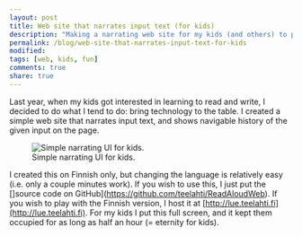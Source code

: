 ```yaml
---
layout: post
title: Web site that narrates input text (for kids)
description: "Making a narrating web site for my kids (and others) to play."
permalink: /blog/web-site-that-narrates-input-text-for-kids
modified:
tags: [web, kids, fun]
comments: true
share: true
---
```


Last year, when my kids got interested in learning to read and write, I decided to do what I tend to do: bring technology to the table. I created a simple web site that narrates input text, and shows navigable history of the given input on the page.

<figure>
	<img src="/images/2013-01-30-image1" alt="Simple narrating UI for kids.">
    <figcaption>Simple narrating UI for kids.</figcaption>
</figure>

I created this on Finnish only, but changing the language is relatively easy 
(i.e. only a couple minutes work). If you wish to use this, I just put the 
[]source code on GitHub](https://github.com/teelahti/ReadAloudWeb). If 
you wish to play with the Finnish version, I host it at 
[http://lue.teelahti.fi](http://lue.teelahti.fi). For my kids 
I put this full screen, and it kept them occupied for as long as half an 
hour (= eternity for kids). 